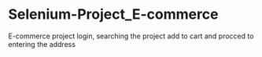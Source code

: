 # Selenium-Project_E-commerce
E-commerce project login, searching the project add to cart and procced to entering the address
